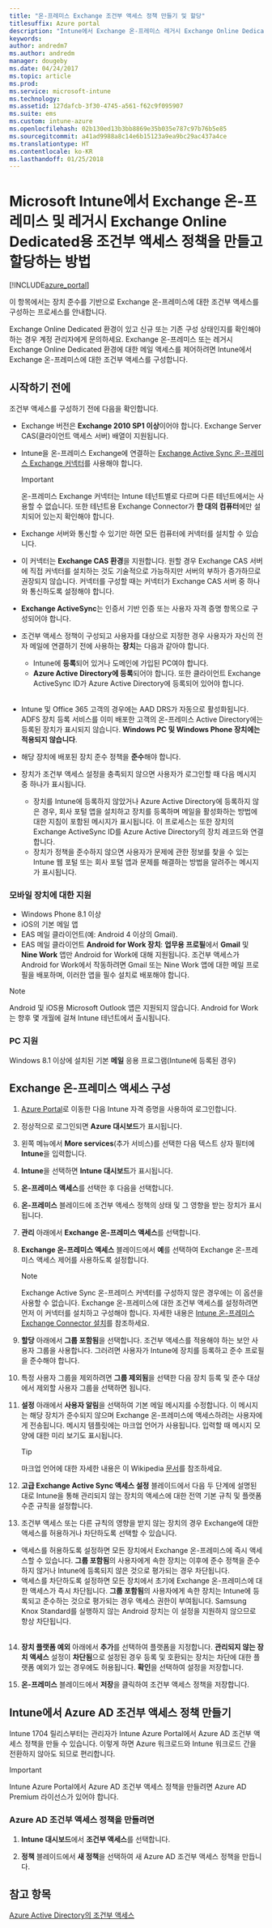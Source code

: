 ```yaml
---
title: "온-프레미스 Exchange 조건부 액세스 정책 만들기 및 할당"
titlesuffix: Azure portal
description: "Intune에서 Exchange 온-프레미스 레거시 Exchange Online Dedicated의 조건부 액세스를 구성합니다."
keywords: 
author: andredm7
ms.author: andredm
manager: dougeby
ms.date: 04/24/2017
ms.topic: article
ms.prod: 
ms.service: microsoft-intune
ms.technology: 
ms.assetid: 127dafcb-3f30-4745-a561-f62c9f095907
ms.suite: ems
ms.custom: intune-azure
ms.openlocfilehash: 02b130ed13b3bb8869e35b035e787c97b76b5e85
ms.sourcegitcommit: a41ad9988a8c14e6b15123a9ea9bc29ac437a4ce
ms.translationtype: HT
ms.contentlocale: ko-KR
ms.lasthandoff: 01/25/2018
---
```

# <a name="how-to-create-and-assign-a-conditional-access-policy-for-exchange-on-premises-and-legacy-exchange-online-dedicated-in-microsoft-intune"></a>Microsoft Intune에서 Exchange 온-프레미스 및 레거시 Exchange Online Dedicated용 조건부 액세스 정책을 만들고 할당하는 방법

[!INCLUDE[azure_portal](./includes/azure_portal.md)]

이 항목에서는 장치 준수를 기반으로 Exchange 온-프레미스에 대한 조건부 액세스를 구성하는 프로세스를 안내합니다.

Exchange Online Dedicated 환경이 있고 신규 또는 기존 구성 상태인지를 확인해야 하는 경우 계정 관리자에게 문의하세요. Exchange 온-프레미스 또는 레거시 Exchange Online Dedicated 환경에 대한 메일 액세스를 제어하려면 Intune에서 Exchange 온-프레미스에 대한 조건부 액세스를 구성합니다.

## <a name="before-you-begin"></a>시작하기 전에

조건부 액세스를 구성하기 전에 다음을 확인합니다.

- Exchange 버전은 **Exchange 2010 SP1 이상**이어야 합니다. Exchange Server CAS(클라이언트 액세스 서버) 배열이 지원됩니다.

- Intune을 온-프레미스 Exchange에 연결하는 [Exchange Active Sync 온-프레미스 Exchange 커넥터](exchange-connector-install.md)를 사용해야 합니다.

    >[!IMPORTANT]
    >온-프레미스 Exchange 커넥터는 Intune 테넌트별로 다르며 다른 테넌트에서는 사용할 수 없습니다. 또한 테넌트용 Exchange Connector가 **한 대의 컴퓨터**에만 설치되어 있는지 확인해야 합니다.

- Exchange 서버와 통신할 수 있기만 하면 모든 컴퓨터에 커넥터를 설치할 수 있습니다.

- 이 커넥터는 **Exchange CAS 환경**을 지원합니다. 원할 경우 Exchange CAS 서버에 직접 커넥터를 설치하는 것도 기술적으로 가능하지만 서버의 부하가 증가하므로 권장되지 않습니다. 커넥터를 구성할 때는 커넥터가 Exchange CAS 서버 중 하나와 통신하도록 설정해야 합니다.

- **Exchange ActiveSync**는 인증서 기반 인증 또는 사용자 자격 증명 항목으로 구성되어야 합니다.

- 조건부 액세스 정책이 구성되고 사용자를 대상으로 지정한 경우 사용자가 자신의 전자 메일에 연결하기 전에 사용하는 **장치**는 다음과 같아야 합니다.
    - Intune에 **등록**되어 있거나 도메인에 가입된 PC여야 합니다.
    - **Azure Active Directory에 등록**되어야 합니다. 또한 클라이언트 Exchange ActiveSync ID가 Azure Active Directory에 등록되어 있어야 합니다.
<br></br>
- Intune 및 Office 365 고객의 경우에는 AAD DRS가 자동으로 활성화됩니다. ADFS 장치 등록 서비스를 이미 배포한 고객의 온-프레미스 Active Directory에는 등록된 장치가 표시되지 않습니다. **Windows PC 및 Windows Phone 장치에는 적용되지 않습니다**.

- 해당 장치에 배포된 장치 준수 정책을 **준수**해야 합니다.

- 장치가 조건부 액세스 설정을 충족되지 않으면 사용자가 로그인할 때 다음 메시지 중 하나가 표시됩니다.
    - 장치를 Intune에 등록하지 않았거나 Azure Active Directory에 등록하지 않은 경우, 회사 포털 앱을 설치하고 장치를 등록하며 메일을 활성화하는 방법에 대한 지침이 포함된 메시지가 표시됩니다. 이 프로세스는 또한 장치의 Exchange ActiveSync ID를 Azure Active Directory의 장치 레코드와 연결합니다.
    - 장치가 정책을 준수하지 않으면 사용자가 문제에 관한 정보를 찾을 수 있는 Intune 웹 포털 또는 회사 포털 앱과 문제를 해결하는 방법을 알려주는 메시지가 표시됩니다.

### <a name="support-for-mobile-devices"></a>모바일 장치에 대한 지원

- Windows Phone 8.1 이상
- iOS의 기본 메일 앱
- EAS 메일 클라이언트(예: Android 4 이상의 Gmail).
- EAS 메일 클라이언트 **Android for Work 장치**: **업무용 프로필**에서 **Gmail** 및 **Nine Work** 앱만 Android for Work에 대해 지원됩니다. 조건부 액세스가 Android for Work에서 작동하려면 Gmail 또는 Nine Work 앱에 대한 메일 프로필을 배포하며, 이러한 앱을 필수 설치로 배포해야 합니다.

> [!NOTE]
> Android 및 iOS용 Microsoft Outlook 앱은 지원되지 않습니다. Android for Work는 향후 몇 개월에 걸쳐 Intune 테넌트에서 출시됩니다.

### <a name="support-for-pcs"></a>PC 지원

Windows 8.1 이상에 설치된 기본 **메일** 응용 프로그램(Intune에 등록된 경우)


## <a name="configure-exchange-on-premises-access"></a>Exchange 온-프레미스 액세스 구성

1. [Azure Portal](https://portal.azure.com/)로 이동한 다음 Intune 자격 증명을 사용하여 로그인합니다.

2. 정상적으로 로그인되면 **Azure 대시보드**가 표시됩니다.

3. 왼쪽 메뉴에서 **More services**(추가 서비스)를 선택한 다음 텍스트 상자 필터에 **Intune**을 입력합니다.

4. **Intune**을 선택하면 **Intune 대시보드**가 표시됩니다.

5. **온-프레미스 액세스**를 선택한 후 다음을 선택합니다.

6. **온-프레미스** 블레이드에 조건부 액세스 정책의 상태 및 그 영향을 받는 장치가 표시됩니다.

7. **관리** 아래에서 **Exchange 온-프레미스 액세스**를 선택합니다.

8. **Exchange 온-프레미스 액세스** 블레이드에서 **예**를 선택하여 Exchange 온-프레미스 액세스 제어를 사용하도록 설정합니다.

    > [!NOTE]
    > Exchange Active Sync 온-프레미스 커넥터를 구성하지 않은 경우에는 이 옵션을 사용할 수 없습니다.  Exchange 온-프레미스에 대한 조건부 액세스를 설정하려면 먼저 이 커넥터를 설치하고 구성해야 합니다. 자세한 내용은 [Intune 온-프레미스 Exchange Connector 설치](exchange-connector-install.md)를 참조하세요.

9. **할당** 아래에서 **그룹 포함됨**을 선택합니다.  조건부 액세스를 적용해야 하는 보안 사용자 그룹을 사용합니다. 그러려면 사용자가 Intune에 장치를 등록하고 준수 프로필을 준수해야 합니다.

10. 특정 사용자 그룹을 제외하려면 **그룹 제외됨**을 선택한 다음 장치 등록 및 준수 대상에서 제외할 사용자 그룹을 선택하면 됩니다.

11. **설정** 아래에서 **사용자 알림**을 선택하여 기본 메일 메시지를 수정합니다. 이 메시지는 해당 장치가 준수되지 않으며 Exchange 온-프레미스에 액세스하려는 사용자에게 전송됩니다. 메시지 템플릿에는 마크업 언어가 사용됩니다.  입력할 때 메시지 모양에 대한 미리 보기도 표시됩니다.
    > [!TIP]
    > 마크업 언어에 대한 자세한 내용은 이 Wikipedia [문서](https://en.wikipedia.org/wiki/Markup_language)를 참조하세요.

12. **고급 Exchange Active Sync 액세스 설정** 블레이드에서 다음 두 단계에 설명된 대로 Intune을 통해 관리되지 않는 장치의 액세스에 대한 전역 기본 규칙 및 플랫폼 수준 규칙을 설정합니다.

13. 조건부 액세스 또는 다른 규칙의 영향을 받지 않는 장치의 경우 Exchange에 대한 액세스를 허용하거나 차단하도록 선택할 수 있습니다.
  - 액세스를 허용하도록 설정하면 모든 장치에서 Exchange 온-프레미스에 즉시 액세스할 수 있습니다.  **그룹 포함됨**의 사용자에게 속한 장치는 이후에 준수 정책을 준수하지 않거나 Intune에 등록되지 않은 것으로 평가되는 경우 차단됩니다.
  - 액세스를 차단하도록 설정하면 모든 장치에서 초기에 Exchange 온-프레미스에 대한 액세스가 즉시 차단됩니다.  **그룹 포함됨**의 사용자에게 속한 장치는 Intune에 등록되고 준수하는 것으로 평가되는 경우 액세스 권한이 부여됩니다. Samsung Knox Standard를 실행하지 않는 Android 장치는 이 설정을 지원하지 않으므로 항상 차단됩니다.
<br></br>
14. **장치 플랫폼 예외** 아래에서 **추가**를 선택하여 플랫폼을 지정합니다. **관리되지 않는 장치 액세스** 설정이 **차단됨**으로 설정된 경우 등록 및 호환되는 장치는 차단에 대한 플랫폼 예외가 있는 경우에도 허용됩니다. **확인**을 선택하여 설정을 저장합니다.

15. **온-프레미스** 블레이드에서 **저장**을 클릭하여 조건부 액세스 정책을 저장합니다.

## <a name="create-azure-ad-conditional-access-policies-in-intune"></a>Intune에서 Azure AD 조건부 액세스 정책 만들기

Intune 1704 릴리스부터는 관리자가 Intune Azure Portal에서 Azure AD 조건부 액세스 정책을 만들 수 있습니다. 이렇게 하면 Azure 워크로드와 Intune 워크로드 간을 전환하지 않아도 되므로 편리합니다.

> [!IMPORTANT]
> Intune Azure Portal에서 Azure AD 조건부 액세스 정책을 만들려면 Azure AD Premium 라이선스가 있어야 합니다.

### <a name="to-create-azure-ad-conditional-access-policy"></a>Azure AD 조건부 액세스 정책을 만들려면

1. **Intune 대시보드**에서 **조건부 액세스**를 선택합니다.

2. **정책** 블레이드에서 **새 정책**을 선택하여 새 Azure AD 조건부 액세스 정책을 만듭니다.

## <a name="see-also"></a>참고 항목

[Azure Active Directory의 조건부 액세스](https://docs.microsoft.com/azure/active-directory/active-directory-conditional-access)
